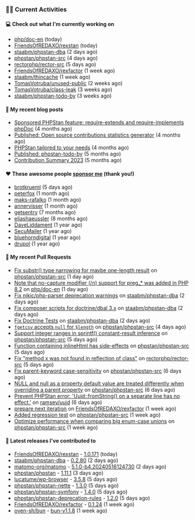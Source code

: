 ### 👨‍💻 Current Activities


#### 💻 Check out what I'm currently working on

- [php/doc-en](https://github.com/php/doc-en) (today)
- [FriendsOfREDAXO/rexstan](https://github.com/FriendsOfREDAXO/rexstan) (today)
- [staabm/phpstan-dba](https://github.com/staabm/phpstan-dba) (2 days ago)
- [phpstan/phpstan-src](https://github.com/phpstan/phpstan-src) (4 days ago)
- [rectorphp/rector-src](https://github.com/rectorphp/rector-src) (5 days ago)
- [FriendsOfREDAXO/rexfactor](https://github.com/FriendsOfREDAXO/rexfactor) (1 week ago)
- [staabm/thincache](https://github.com/staabm/thincache) (1 week ago)
- [TomasVotruba/unused-public](https://github.com/TomasVotruba/unused-public) (2 weeks ago)
- [TomasVotruba/class-leak](https://github.com/TomasVotruba/class-leak) (3 weeks ago)
- [staabm/phpstan-todo-by](https://github.com/staabm/phpstan-todo-by) (3 weeks ago)


#### 📜 My recent blog posts

- [Sponsored PHPStan feature: require-extends and require-implements phpDoc](https://staabm.github.io/2024/01/15/phpstan-require-extends-implements.html) (4 months ago)
- [Published: Open source contributions statistics generator](https://staabm.github.io/2024/01/10/oss-contribs-published.html) (4 months ago)
- [PHPStan tailored to your needs](https://staabm.github.io/2024/01/01/phpstan-customizing.html) (4 months ago)
- [Published: phpstan-todo-by](https://staabm.github.io/2023/12/17/phpstan-todo-by-published.html) (5 months ago)
- [Contribution Summary 2023](https://staabm.github.io/2023/12/07/contribution-summary-2023.html) (5 months ago)


#### ❤️ These awesome people [sponsor me](https://github.com/sponsors/staabm) (thank you!)

- [brotkrueml](https://github.com/brotkrueml) (5 days ago)
- [peterfox](https://github.com/peterfox) (1 month ago)
- [maks-rafalko](https://github.com/maks-rafalko) (1 month ago)
- [annervisser](https://github.com/annervisser) (1 month ago)
- [getsentry](https://github.com/getsentry) (7 months ago)
- [eliashaeussler](https://github.com/eliashaeussler) (8 months ago)
- [DaveLiddament](https://github.com/DaveLiddament) (1 year ago)
- [SecuMailer](https://github.com/SecuMailer) (1 year ago)
- [bluehorndigital](https://github.com/bluehorndigital) (1 year ago)
- [drupol](https://github.com/drupol) (1 year ago)


#### 🔨 My recent Pull Requests

- [Fix substr() type narrowing for maybe one-length result](https://github.com/phpstan/phpstan-src/pull/3081) on [phpstan/phpstan-src](https://github.com/phpstan/phpstan-src) (1 day ago)
- [Note that no-capture modifier (/n) support for preg_* was added in PHP 8.2](https://github.com/php/doc-en/pull/3387) on [php/doc-en](https://github.com/php/doc-en) (1 day ago)
- [Fix nikic/php-parser deprecation warnings](https://github.com/staabm/phpstan-dba/pull/655) on [staabm/phpstan-dba](https://github.com/staabm/phpstan-dba) (2 days ago)
- [Fix composer scripts for doctrine/dbal 3.x](https://github.com/staabm/phpstan-dba/pull/654) on [staabm/phpstan-dba](https://github.com/staabm/phpstan-dba) (2 days ago)
- [Fix Doctrine Tests](https://github.com/staabm/phpstan-dba/pull/652) on [staabm/phpstan-dba](https://github.com/staabm/phpstan-dba) (2 days ago)
- [`fgetcsv` accepts `null` for `$length`](https://github.com/phpstan/phpstan-src/pull/3077) on [phpstan/phpstan-src](https://github.com/phpstan/phpstan-src) (4 days ago)
- [Support integer ranges in sprintf() constant-result inference](https://github.com/phpstan/phpstan-src/pull/3075) on [phpstan/phpstan-src](https://github.com/phpstan/phpstan-src) (5 days ago)
- [Function containing inlineHtml has side-effects](https://github.com/phpstan/phpstan-src/pull/3072) on [phpstan/phpstan-src](https://github.com/phpstan/phpstan-src) (5 days ago)
- [Fix &#34;method x was not found in reflection of class&#34;](https://github.com/rectorphp/rector-src/pull/5871) on [rectorphp/rector-src](https://github.com/rectorphp/rector-src) (5 days ago)
- [Fix parent-keyword case-sensitivity](https://github.com/phpstan/phpstan-src/pull/3064) on [phpstan/phpstan-src](https://github.com/phpstan/phpstan-src) (6 days ago)
- [NULL and null as a property default value are treated differently when overriding a parent property](https://github.com/phpstan/phpstan-src/pull/3063) on [phpstan/phpstan-src](https://github.com/phpstan/phpstan-src) (6 days ago)
- [Prevent PHPStan error: &#39;Uuid::fromString() on a separate line has no effect.&#39;](https://github.com/ramsey/uuid/pull/552) on [ramsey/uuid](https://github.com/ramsey/uuid) (6 days ago)
- [prepare next iteration](https://github.com/FriendsOfREDAXO/rexfactor/pull/178) on [FriendsOfREDAXO/rexfactor](https://github.com/FriendsOfREDAXO/rexfactor) (1 week ago)
- [Added regression test](https://github.com/phpstan/phpstan-src/pull/3062) on [phpstan/phpstan-src](https://github.com/phpstan/phpstan-src) (1 week ago)
- [Optimize performance when comparing big enum-case unions](https://github.com/phpstan/phpstan-src/pull/3061) on [phpstan/phpstan-src](https://github.com/phpstan/phpstan-src) (1 week ago)


#### 🔭 Latest releases I've contributed to

- [FriendsOfREDAXO/rexstan](https://github.com/FriendsOfREDAXO/rexstan) - [1.0.171](https://github.com/FriendsOfREDAXO/rexstan/releases/tag/1.0.171) (today)
- [staabm/phpstan-dba](https://github.com/staabm/phpstan-dba) - [0.2.80](https://github.com/staabm/phpstan-dba/releases/tag/0.2.80) (2 days ago)
- [matomo-org/matomo](https://github.com/matomo-org/matomo) - [5.1.0-b4.20240516124730](https://github.com/matomo-org/matomo/releases/tag/5.1.0-b4.20240516124730) (2 days ago)
- [phpstan/phpstan](https://github.com/phpstan/phpstan) - [1.11.1](https://github.com/phpstan/phpstan/releases/tag/1.11.1) (3 days ago)
- [lucatume/wp-browser](https://github.com/lucatume/wp-browser) - [3.5.8](https://github.com/lucatume/wp-browser/releases/tag/3.5.8) (5 days ago)
- [phpstan/phpstan-nette](https://github.com/phpstan/phpstan-nette) - [1.3.0](https://github.com/phpstan/phpstan-nette/releases/tag/1.3.0) (5 days ago)
- [phpstan/phpstan-symfony](https://github.com/phpstan/phpstan-symfony) - [1.4.0](https://github.com/phpstan/phpstan-symfony/releases/tag/1.4.0) (5 days ago)
- [phpstan/phpstan-deprecation-rules](https://github.com/phpstan/phpstan-deprecation-rules) - [1.2.0](https://github.com/phpstan/phpstan-deprecation-rules/releases/tag/1.2.0) (5 days ago)
- [FriendsOfREDAXO/rexfactor](https://github.com/FriendsOfREDAXO/rexfactor) - [0.1.24](https://github.com/FriendsOfREDAXO/rexfactor/releases/tag/0.1.24) (1 week ago)
- [oven-sh/bun](https://github.com/oven-sh/bun) - [bun-v1.1.8](https://github.com/oven-sh/bun/releases/tag/bun-v1.1.8) (1 week ago)
